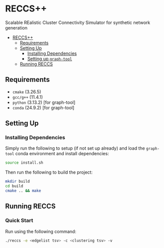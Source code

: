 # RECCS++

Scalable REalistic Cluster Connectivity Simulator for synthetic network generation

- [RECCS++](#reccs)
  - [Requirements](#requirements)
  - [Setting Up](#setting-up)
    - [Installing Dependencies](#installing-dependencies)
    - [Setting up `graph-tool`](#setting-up-graph-tool)
  - [Running RECCS](#running-reccs)

## Requirements

- `cmake` (3.26.5)
- `gcc/g++` (11.4.1)
- `python` (3.13.2) [for graph-tool]
- `conda` (24.9.2) [for graph-tool]

## Setting Up

### Installing Dependencies

Simply run the following to setup (if not set up already) and load the `graph-tool` conda environment and install dependencies:

```bash
source install.sh
```

Then run the following to build the project:

```bash
mkdir build
cd build
cmake .. && make
```

## Running RECCS

### Quick Start

Run using the following command:

```bash
./reccs -e <edgelist tsv> -c <clustering tsv> -v
```
